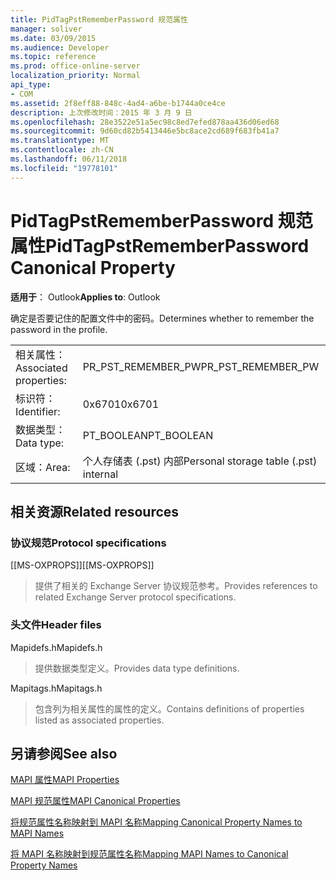 ```yaml
---
title: PidTagPstRememberPassword 规范属性
manager: soliver
ms.date: 03/09/2015
ms.audience: Developer
ms.topic: reference
ms.prod: office-online-server
localization_priority: Normal
api_type:
- COM
ms.assetid: 2f8eff88-848c-4ad4-a6be-b1744a0ce4ce
description: 上次修改时间：2015 年 3 月 9 日
ms.openlocfilehash: 28e3522e51a5ec98c8ed7efed878aa436d06ed68
ms.sourcegitcommit: 9d60cd82b5413446e5bc8ace2cd689f683fb41a7
ms.translationtype: MT
ms.contentlocale: zh-CN
ms.lasthandoff: 06/11/2018
ms.locfileid: "19778101"
---
```

# <a name="pidtagpstrememberpassword-canonical-property"></a><span data-ttu-id="b0fec-103">PidTagPstRememberPassword 规范属性</span><span class="sxs-lookup"><span data-stu-id="b0fec-103">PidTagPstRememberPassword Canonical Property</span></span>

  
  
<span data-ttu-id="b0fec-104">**适用于**： Outlook</span><span class="sxs-lookup"><span data-stu-id="b0fec-104">**Applies to**: Outlook</span></span> 
  
<span data-ttu-id="b0fec-105">确定是否要记住的配置文件中的密码。</span><span class="sxs-lookup"><span data-stu-id="b0fec-105">Determines whether to remember the password in the profile.</span></span>
  
|||
|:-----|:-----|
|<span data-ttu-id="b0fec-106">相关属性：</span><span class="sxs-lookup"><span data-stu-id="b0fec-106">Associated properties:</span></span>  <br/> |<span data-ttu-id="b0fec-107">PR_PST_REMEMBER_PW</span><span class="sxs-lookup"><span data-stu-id="b0fec-107">PR_PST_REMEMBER_PW</span></span>  <br/> |
|<span data-ttu-id="b0fec-108">标识符：</span><span class="sxs-lookup"><span data-stu-id="b0fec-108">Identifier:</span></span>  <br/> |<span data-ttu-id="b0fec-109">0x6701</span><span class="sxs-lookup"><span data-stu-id="b0fec-109">0x6701</span></span>  <br/> |
|<span data-ttu-id="b0fec-110">数据类型：</span><span class="sxs-lookup"><span data-stu-id="b0fec-110">Data type:</span></span>  <br/> |<span data-ttu-id="b0fec-111">PT_BOOLEAN</span><span class="sxs-lookup"><span data-stu-id="b0fec-111">PT_BOOLEAN</span></span>  <br/> |
|<span data-ttu-id="b0fec-112">区域：</span><span class="sxs-lookup"><span data-stu-id="b0fec-112">Area:</span></span>  <br/> |<span data-ttu-id="b0fec-113">个人存储表 (.pst) 内部</span><span class="sxs-lookup"><span data-stu-id="b0fec-113">Personal storage table (.pst) internal</span></span>  <br/> |
   
## <a name="related-resources"></a><span data-ttu-id="b0fec-114">相关资源</span><span class="sxs-lookup"><span data-stu-id="b0fec-114">Related resources</span></span>

### <a name="protocol-specifications"></a><span data-ttu-id="b0fec-115">协议规范</span><span class="sxs-lookup"><span data-stu-id="b0fec-115">Protocol specifications</span></span>

<span data-ttu-id="b0fec-116">[[MS-OXPROPS]]</span><span class="sxs-lookup"><span data-stu-id="b0fec-116">[[MS-OXPROPS]]</span></span> 
  
> <span data-ttu-id="b0fec-117">提供了相关的 Exchange Server 协议规范参考。</span><span class="sxs-lookup"><span data-stu-id="b0fec-117">Provides references to related Exchange Server protocol specifications.</span></span>
    
### <a name="header-files"></a><span data-ttu-id="b0fec-118">头文件</span><span class="sxs-lookup"><span data-stu-id="b0fec-118">Header files</span></span>

<span data-ttu-id="b0fec-119">Mapidefs.h</span><span class="sxs-lookup"><span data-stu-id="b0fec-119">Mapidefs.h</span></span>
  
> <span data-ttu-id="b0fec-120">提供数据类型定义。</span><span class="sxs-lookup"><span data-stu-id="b0fec-120">Provides data type definitions.</span></span>
    
<span data-ttu-id="b0fec-121">Mapitags.h</span><span class="sxs-lookup"><span data-stu-id="b0fec-121">Mapitags.h</span></span>
  
> <span data-ttu-id="b0fec-122">包含列为相关属性的属性的定义。</span><span class="sxs-lookup"><span data-stu-id="b0fec-122">Contains definitions of properties listed as associated properties.</span></span>
    
## <a name="see-also"></a><span data-ttu-id="b0fec-123">另请参阅</span><span class="sxs-lookup"><span data-stu-id="b0fec-123">See also</span></span>



[<span data-ttu-id="b0fec-124">MAPI 属性</span><span class="sxs-lookup"><span data-stu-id="b0fec-124">MAPI Properties</span></span>](mapi-properties.md)
  
[<span data-ttu-id="b0fec-125">MAPI 规范属性</span><span class="sxs-lookup"><span data-stu-id="b0fec-125">MAPI Canonical Properties</span></span>](mapi-canonical-properties.md)
  
[<span data-ttu-id="b0fec-126">将规范属性名称映射到 MAPI 名称</span><span class="sxs-lookup"><span data-stu-id="b0fec-126">Mapping Canonical Property Names to MAPI Names</span></span>](mapping-canonical-property-names-to-mapi-names.md)
  
[<span data-ttu-id="b0fec-127">将 MAPI 名称映射到规范属性名称</span><span class="sxs-lookup"><span data-stu-id="b0fec-127">Mapping MAPI Names to Canonical Property Names</span></span>](mapping-mapi-names-to-canonical-property-names.md)

